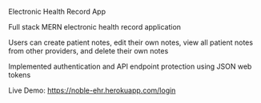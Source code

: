 Electronic Health Record App

Full stack MERN electronic health record application

Users can create patient notes, edit their own notes, view all patient notes from other providers, and delete their own notes

Implemented authentication and API endpoint protection using JSON web tokens

Live Demo:
https://noble-ehr.herokuapp.com/login

